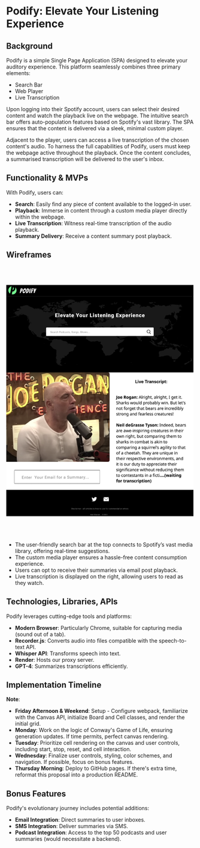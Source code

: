 # Podify: Elevate Your Listening Experience

## Background
Podify is a simple Single Page Application (SPA) designed to elevate your auditory experience. This platform seamlessly combines three primary elements:

- Search Bar
- Web Player
- Live Transcription

Upon logging into their Spotify account, users can select their desired content and watch the playback live on the webpage. The intuitive search bar offers auto-population features based on Spotify's vast library. The SPA ensures that the content is delivered via a sleek, minimal custom player.

Adjacent to the player, users can access a live transcription of the chosen content's audio. To harness the full capabilities of Podify, users must keep the webpage active throughout the playback. Once the content concludes, a summarised transcription will be delivered to the user's inbox.

## Functionality & MVPs
With Podify, users can:

- **Search**: Easily find any piece of content available to the logged-in user.
- **Playback**: Immerse in content through a custom media player directly within the webpage.
- **Live Transcription**: Witness real-time transcription of the audio playback.
- **Summary Delivery**: Receive a content summary post playback.

## Wireframes

<p align="left" style="padding-top: 50px; padding-bottom: 50px;"> 
    <img src="assets/wireframe.png" alt="show-page" width="500"/>
</p>


- The user-friendly search bar at the top connects to Spotify’s vast media library, offering real-time suggestions.
- The custom media player ensures a hassle-free content consumption experience.
- Users can opt to receive their summaries via email post playback.
- Live transcription is displayed on the right, allowing users to read as they watch.

## Technologies, Libraries, APIs
Podify leverages cutting-edge tools and platforms:

- **Modern Browser**: Particularly Chrome, suitable for capturing media (sound out of a tab).
- **Recorder.js**: Converts audio into files compatible with the speech-to-text API.
- **Whisper API**: Transforms speech into text.
- **Render**: Hosts our proxy server.
- **GPT-4**: Summarizes transcriptions efficiently.

## Implementation Timeline

**Note**:

- **Friday Afternoon & Weekend**: Setup - Configure webpack, familiarize with the Canvas API, initialize Board and Cell classes, and render the initial grid.
- **Monday**: Work on the logic of Conway's Game of Life, ensuring generation updates. If time permits, perfect canvas rendering.
- **Tuesday**: Prioritize cell rendering on the canvas and user controls, including start, stop, reset, and cell interaction.
- **Wednesday**: Finalize user controls, styling, color schemes, and navigation. If possible, focus on bonus features.
- **Thursday Morning**: Deploy to GitHub pages. If there's extra time, reformat this proposal into a production README.

## Bonus Features
Podify's evolutionary journey includes potential additions:

- **Email Integration**: Direct summaries to user inboxes.
- **SMS Integration**: Deliver summaries via SMS.
- **Podcast Integration**: Access to the top 50 podcasts and user summaries (would necessitate a backend).

